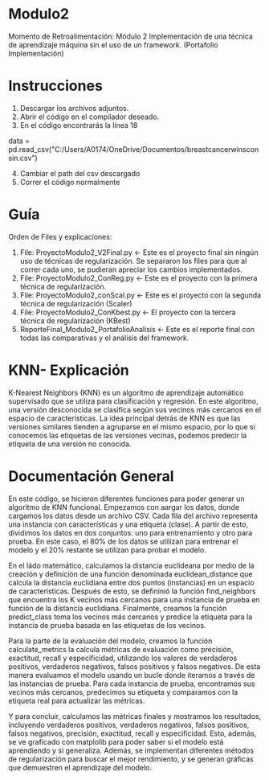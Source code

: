 # Modulo2
Momento de Retroalimentación: Módulo 2 Implementación de una técnica de aprendizaje máquina sin el uso de un framework. (Portafolio Implementación)

# Instrucciones
1) Descargar los archivos adjuntos.
2) Abrir el código en el compilador deseado.
3) En el código encontrarás la línea 18
   
data = pd.read_csv("C:/Users/A0174/OneDrive/Documentos/breastcancerwinsconsin.csv")

4) Cambiar el path del csv descargado
5) Correr el código normalmente

# Guía
  Orden de Files y explicaciones: 
  1) File: ProyectoModulo2_V2Final.py <- Este es el proyecto final sin ningún uso de técnicas de regularización. Se separaron los files para que al correr cada uno, se pudieran apreciar los cambios implementados.
  2) File: ProyectoModulo2_ConReg.py <- Este es el proyecto con la primera técnica de regularización.
  3) File: ProyectoModulo2_conScal.py <- Este es el proyecto con la segunda técnica de regularización (Scaler)
  4) File: ProyectoModulo2_ConKbest.py <- El proyecto con la tercera técnica de regularización (KBest)
  5) ReporteFinal_Modulo2_PortafolioAnalisis <- Este es el reporte final con todas las comparativas y el análisis del framework. 

# KNN- Explicación
K-Nearest Neighbors (KNN) es un algoritmo de aprendizaje automático supervisado que se utiliza para clasificación y regresión. En este algoritmo, una versión desconocida se clasifica según sus vecinos más cercanos en el espacio de características. La idea principal detrás de KNN es que las versiones similares tienden a agruparse en el mismo espacio, por lo que si conocemos las etiquetas de las versiones vecinas, podemos predecir la etiqueta de una versión no conocida.

# Documentación General 
En este código, se hicieron diferentes funciones para poder generar un algoritmo de KNN funcional. Empezamos con aargar los datos, donde cargamos los datos desde un archivo CSV. Cada fila del archivo representa una instancia con características y una etiqueta (clase). A partir de esto, dividimos los datos en dos conjuntos: uno para entrenamiento y otro para prueba. En este caso, el 80% de los datos se utilizan para entrenar el modelo y el 20% restante se utilizan para probar el modelo.

En el ládo matemático, calculamos la distancia euclideana por medio de la creación y definición de una función denominada euclidean_distance que calcula la distancia euclidiana entre dos puntos (instancias) en un espacio de características. Después de esto, se defininió la función find_neighbors que encuentra los K vecinos más cercanos para una instancia de prueba en función de la distancia euclidiana. Finalmente, creamos la función predict_class toma los vecinos más cercanos y predice la etiqueta para la instancia de prueba basada en las etiquetas de los vecinos.

Para la parte de la evaluación del modelo, creamos la función calculate_metrics la calcula métricas de evaluación como precisión, exactitud, recall y especificidad, utilizando los valores de verdaderos positivos, verdaderos negativos, falsos positivos y falsos negativos. De esta manera evaluamos el modelo usando un bucle donde iteramos a través de las instancias de prueba. Para cada instancia de prueba, encontramos sus vecinos más cercanos, predecimos su etiqueta y comparamos con la etiqueta real para actualizar las métricas.

Y para concluir, calculamos las métricas finales y mostramos los resultados, incluyendo verdaderos positivos, verdaderos negativos, falsos positivos, falsos negativos, precisión, exactitud, recall y especificidad. Esto, además, se ve graficado con matplolib para poder saber si el modelo está aprendiendo y si generaliza. Además, se implementan diferentes métodos de regularización para buscar el mejor rendimiento, y se generan gráficas que demuestren el aprendizaje del modelo. 

